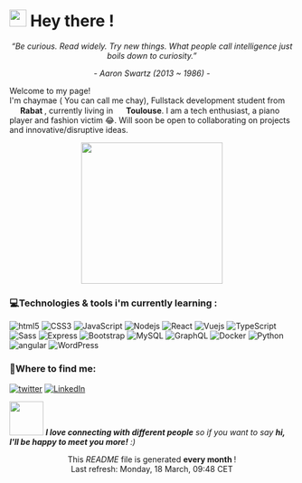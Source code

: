 <h1><img src="https://slackmojis.com/emojis/8809-wave_hello/download" width="30"/> Hey there !</h1>
<p align="center"><i>“Be curious. Read widely. Try new things. What people call intelligence just boils down to curiosity.”</i></p>
<p align="center"><i>- Aaron Swartz (2013 ~ 1986) -</i></p>
<p>Welcome to my page! </br> I'm chaymae ( You can call me chay), Fullstack development student from <img src="https://cdn-icons-png.flaticon.com/512/197/197551.png" width="15"/> <b>Rabat </b>, currently living in <img src="https://cdn-icons-png.flaticon.com/512/197/197560.png" width="15"/> <b>Toulouse</b>.  I am a tech enthusiast, a piano player and fashion victim 😂. Will soon be open to collaborating on projects and innovative/disruptive ideas.  </p>
<p align="center">
  <img width="250" src="https://media0.giphy.com/media/v1.Y2lkPTc5MGI3NjExc3J3Mzg0dmhmNmF0bGptaWk0MWFvaWg1M2Y2MTlkczkybTJmZndmdCZlcD12MV9pbnRlcm5hbF9naWZfYnlfaWQmY3Q9Zw/DtBvQ3sv2Zunwi5Ree/giphy.gif">
</p>
<h3>💻Technologies & tools i'm currently learning : </h3>
<p>
    <img alt="html5" src="https://img.shields.io/badge/-HTML5-E34F26?style=flat-square&logo=html5&logoColor=white" />
    <img alt="CSS3" src="https://img.shields.io/badge/CSS3-blue?logo=css3" />
   <img alt="JavaScript" src="https://img.shields.io/badge/javascript-yellow?logo=javascript" />
  <img alt="Nodejs" src="https://img.shields.io/badge/-Node.js-43853d?style=flat-square&logo=Node.js&logoColor=white" />
  <img alt="React" src="https://img.shields.io/badge/-React-45b8d8?style=flat-square&logo=react&logoColor=white" />
   <img alt="Vuejs" src="https://img.shields.io/badge/-Vue.js-4FC08D?style=flat-square&logo=Vue.js&logoColor=green" />
   <img alt="TypeScript" src="https://img.shields.io/badge/-TypeScript-007ACC?style=flat-square&logo=typescript&logoColor=white" />
    <img alt="Sass" src="https://img.shields.io/badge/-Sass-CC6699?style=flat-square&logo=sass&logoColor=white" />
   <img alt="Express" src="https://img.shields.io/badge/Express-black?logo=express" />
      <img alt="Bootstrap" src="https://img.shields.io/badge/Bootstap-purple?logo=bootstrap" />
        <img alt="MySQL" src="https://img.shields.io/badge/MySQL-skyblue?logo=mysql" />
         <img alt="GraphQL" src="https://img.shields.io/badge/-GraphQL-E10098?style=flat-square&logo=graphql&logoColor=white" />
          <img alt="Docker" src="https://img.shields.io/badge/-Docker-46a2f1?style=flat-square&logo=docker&logoColor=white" />
         <img alt="Python" src="https://img.shields.io/badge/Python-navy?logo=python" />
           <img alt="angular" src="https://img.shields.io/badge/-Angular-DD0031?style=flat-square&logo=angular&logoColor=white" />
              <img alt="WordPress" src="https://img.shields.io/badge/WordPress-navy?logo=wordpress" /> </p>
<h3>🔎Where to find me: </h3>
<p></a> <a href="https://twitter.com/callmeechay" target="_blank">   <img alt="twitter" src="https://img.shields.io/badge/twitter-black?logo=x" /></a> <a href="https://www.linkedin.com/in/elhayanich/" target="_blank"><img alt="LinkedIn" src="https://img.shields.io/badge/LinkedIn-blue?logo=Linkedin" /></a>
<p><img src="https://media.giphy.com/media/LnQjpWaON8nhr21vNW/giphy.gif" width="60"> <em><b>I love connecting with different people</b> so if you want to say <b>hi, I'll be happy to meet you more!</b> :)</em></p>
<p align="center">This <i>README</i> file is generated <b>every month </b>!</br>Last refresh: Monday, 18 March, 09:48 CET<br />
